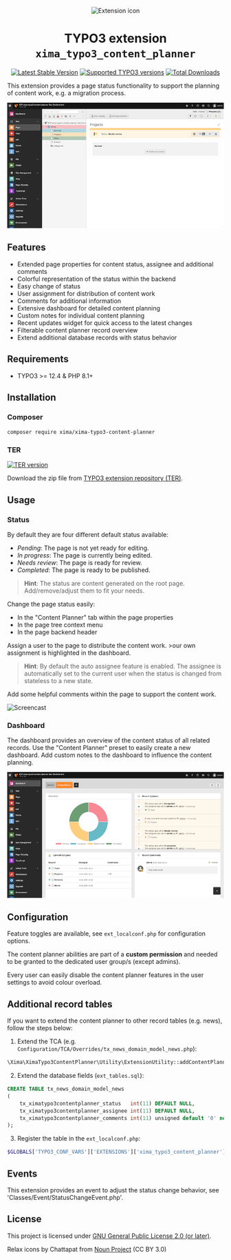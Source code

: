 <div align="center">

![Extension icon](Resources/Public/Icons/Extension.svg)

# TYPO3 extension `xima_typo3_content_planner`

[![Latest Stable Version](https://typo3-badges.dev/badge/xima_typo3_content_planner/version/shields.svg)](https://packagist.org/packages/xima/xima-typo3-content-planner)
[![Supported TYPO3 versions](https://badgen.net/badge/TYPO3/12%20&%2013/orange)](https://extensions.typo3.org/extension/xima_typo3_content_planner)
[![Total Downloads](https://typo3-badges.dev/badge/xima_typo3_content_planner/downloads/shields.svg)](https://extensions.typo3.org/extension/xima_typo3_content_planner)

</div>

This extension provides a page status functionality to support the planning of
content work, e.g. a migration process.

![Page](./Documentation/Images/page.png)

## Features

* Extended page properties for content status, assignee and additional comments
* Colorful representation of the status within the backend
* Easy change of status
* User assignment for distribution of content work
* Comments for additional information
* Extensive dashboard for detailed content planning
* Custom notes for individual content planning
* Recent updates widget for quick access to the latest changes
* Filterable content planner record overview
* Extend additional database records with status behavior

## Requirements

* TYPO3 >= 12.4 & PHP 8.1+

## Installation

### Composer

``` bash
composer require xima/xima-typo3-content-planner
```

### TER

[![TER version](https://typo3-badges.dev/badge/xima_typo3_content_planner/version/shields.svg)](https://extensions.typo3.org/extension/xima_typo3_content_planner)

Download the zip file from [TYPO3 extension repository (TER)](https://extensions.typo3.org/extension/xima_typo3_content_planner).

## Usage

### Status

By default they are four different default status available:

- *Pending*: The page is not yet ready for editing.
- *In progress*: The page is currently being edited.
- *Needs review*: The page is ready for review.
- *Completed*: The page is ready to be published.

> **Hint**: The status are content generated on the root page. Add/remove/adjust them to fit your needs.

Change the page status easily:

- In the "Content Planner" tab within the page properties
- In the page tree context menu
- In the page backend header

Assign a user to the page to distribute the content work. >our own assignment is highlighted in the dashboard.

> **Hint**: By default the auto assignee feature is enabled. The assignee is automatically set to the current user when the status is changed from stateless to a new state.

Add some helpful comments within the page to support the content work.

![Screencast](./Documentation/Images/screencast-content-planner.gif)

### Dashboard

The dashboard provides an overview of the content status of all related records.
Use the "Content Planner" preset to easily create a new dashboard.
Add custom notes to the dashboard to influence the content planning.

![Dashboard](./Documentation/Images/dashboard.png)

## Configuration

Feature toggles are available, see `ext_localconf.php` for configuration options.

The content planner abilities are part of a **custom permission** and needed to be granted to the dedicated user group/s (except admins).

Every user can easily disable the content planner features in the user settings to avoid colour overload.

## Additional record tables

If you want to extend the content planner to other record tables (e.g. news), follow the steps below:

1. Extend the TCA (e.g. `Configuration/TCA/Overrides/tx_news_domain_model_news.php`):

```php
\Xima\XimaTypo3ContentPlanner\Utility\ExtensionUtility::addContentPlannerTabToTCA('tx_news_domain_model_news');
```

2. Extend the database fields (`ext_tables.sql`):

```sql
CREATE TABLE tx_news_domain_model_news
(
    tx_ximatypo3contentplanner_status   int(11) DEFAULT NULL,
    tx_ximatypo3contentplanner_assignee int(11) DEFAULT NULL,
    tx_ximatypo3contentplanner_comments int(11) unsigned default '0' not null,
);
```

3. Register the table in the `ext_localconf.php`:

```php
$GLOBALS['TYPO3_CONF_VARS']['EXTENSIONS']['xima_typo3_content_planner']['registerAdditionalRecordTables'][] = 'tx_news_domain_model_news';
```

## Events

This extension provides an event to adjust the status change behavior, see 'Classes/Event/StatusChangeEvent.php'.

## License

This project is licensed
under [GNU General Public License 2.0 (or later)](LICENSE.md).

Relax icons by Chattapat
from <a href="https://thenounproject.com/browse/icons/term/relax/" target="_blank" title="relax Icons">
Noun Project</a> (CC BY 3.0)
